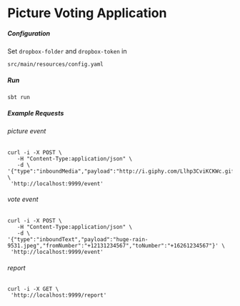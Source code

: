 # Picture Voting Application

##### Configuration

Set ```dropbox-folder``` and ```dropbox-token``` in
```
src/main/resources/config.yaml
```

##### Run
```
sbt run
```

##### Example Requests

###### picture event
```
curl -i -X POST \
   -H "Content-Type:application/json" \
   -d \
'{"type":"inboundMedia","payload":"http://i.giphy.com/Llhp3CviKCKWc.gif","fromNumber":"+12131234567","toNumber":"+16261234567"}' \
 'http://localhost:9999/event'
```

###### vote event
```
curl -i -X POST \
   -H "Content-Type:application/json" \
   -d \
'{"type":"inboundText","payload":"huge-rain-9531.jpeg","fromNumber":"+12131234567","toNumber":"+16261234567"}' \
 'http://localhost:9999/event'
```
###### report
```
curl -i -X GET \
 'http://localhost:9999/report'
```

